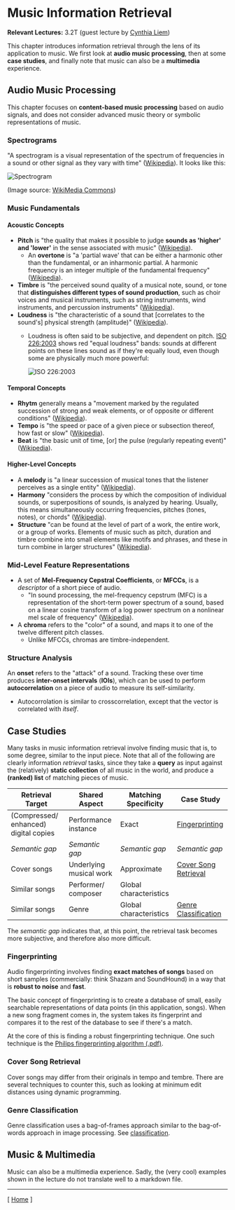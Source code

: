 # Music Information Retrieval

**Relevant Lectures:** 3.2T (guest lecture by [Cynthia Liem](http://mmc.tudelft.nl/users/cynthia-liem))

This chapter introduces information retrieval through the lens of its application to music. We first look at **audio music processing**, then at some **case studies**, and finally note that music can also be a **multimedia** experience.

## Audio Music Processing

This chapter focuses on **content-based music processing** based on audio signals, and does not consider advanced music theory or symbolic representations of music.

### Spectrograms

"A spectrogram is a visual representation of the spectrum of frequencies in a sound or other signal as they vary with time" ([Wikipedia](https://en.wikipedia.org/wiki/Spectrogram)). It looks like this:

![Spectrogram](https://upload.wikimedia.org/wikipedia/commons/c/c5/Spectrogram-19thC.png)

(Image source: [WikiMedia Commons](https://upload.wikimedia.org/wikipedia/commons/c/c5/Spectrogram-19thC.png))

### Music Fundamentals

#### Acoustic Concepts

* **Pitch** is "the quality that makes it possible to judge **sounds as 'higher' and 'lower'** in the sense associated with music" ([Wikipedia](https://en.wikipedia.org/wiki/Pitch_(music))).
    * An **overtone** is "a 'partial wave' that can be either a harmonic other than the fundamental, or an inharmonic partial. A harmonic frequency is an integer multiple of the fundamental frequency" ([Wikipedia](https://en.wikipedia.org/wiki/Overtone#Musical_usage_term)).
* **Timbre** is "the perceived sound quality of a musical note, sound, or tone that **distinguishes different types of sound production**, such as choir voices and musical instruments, such as string instruments, wind instruments, and percussion instruments" ([Wikipedia](https://en.wikipedia.org/wiki/Timbre)).
* **Loudness** is "the characteristic of a sound that [correlates to the sound's] physical strength (amplitude)" ([Wikipedia](https://en.wikipedia.org/wiki/Loudness)).
    * Loudness is often said to be subjective, and dependent on pitch. [ISO 226:2003](https://en.wikipedia.org/wiki/Equal-loudness_contour) shows red "equal loudness" bands: sounds at different points on these lines sound as if they're equally loud, even though some are physically much more powerful:
    
        ![ISO 226:2003](https://upload.wikimedia.org/wikipedia/commons/thumb/4/47/Lindos1.svg/400px-Lindos1.svg.png)

#### Temporal Concepts

* **Rhytm** generally means a "movement marked by the regulated succession of strong and weak elements, or of opposite or different conditions" ([Wikipedia](https://en.wikipedia.org/wiki/Rhythm)).
* **Tempo** is "the speed or pace of a given piece or subsection thereof, how fast or slow" ([Wikipedia](https://en.wikipedia.org/wiki/Tempo)).
* **Beat** is "the basic unit of time, [or] the pulse (regularly repeating event)" ([Wikipedia](https://en.wikipedia.org/wiki/Beat_(music))).

#### Higher-Level Concepts

* A **melody** is "a linear succession of musical tones that the listener perceives as a single entity" ([Wikipedia](https://en.wikipedia.org/wiki/Melody)).
* **Harmony** "considers the process by which the composition of individual sounds, or superpositions of sounds, is analyzed by hearing. Usually, this means simultaneously occurring frequencies, pitches (tones, notes), or chords" ([Wikipedia](https://en.wikipedia.org/wiki/Harmony)).
* **Structure** "can be found at the level of part of a work, the entire work, or a group of works. Elements of music such as pitch, duration and timbre combine into small elements like motifs and phrases, and these in turn combine in larger structures" ([Wikipedia](https://en.wikipedia.org/wiki/Structure#Musical)).

### Mid-Level Feature Representations

* A set of **Mel-Frequency Cepstral Coefficients**, or **MFCCs**, is a *descriptor* of a short piece of audio.
    * "In sound processing, the mel-frequency cepstrum (MFC) is a representation of the short-term power spectrum of a sound, based on a linear cosine transform of a log power spectrum on a nonlinear mel scale of frequency" ([Wikipedia](https://en.wikipedia.org/wiki/Mel-frequency_cepstrum)).
* A **chroma** refers to the "color" of a sound, and maps it to one of the twelve different pitch classes.
    * Unlike MFCCs, chromas are timbre-independent.

### Structure Analysis

An **onset** refers to the "attack" of a sound. Tracking these over time produces **inter-onset intervals** (**IOIs**), which can be used to perform **autocorrelation** on a piece of audio to measure its self-similarity.

* Autocorrolation is similar to crosscorrelation, except that the vector is correlated with *itself*.

## Case Studies

Many tasks in music information retrieval involve finding music that is, to some degree, similar to the input piece. Note that all of the following are clearly information *retrieval* tasks, since they take a **query** as input against the (relatively) **static collection** of all music in the world, and produce a **(ranked) list** of matching pieces of music.

| **Retrieval Target** | **Shared Aspect** | **Matching Specificity** | **Case Study** |
|---|---|---|---|
| (Compressed/ enhanced) digital copies | Performance instance | Exact | [Fingerprinting](#fingerprinting) |
| *Semantic gap* | *Semantic gap* | *Semantic gap* | *Semantic gap* |
| Cover songs | Underlying musical work | Approximate | [Cover Song Retrieval](#cover-song-retrieval) |
| Similar songs | Performer/ composer | Global characteristics | |
| Similar songs | Genre | Global characteristics | [Genre Classification](#genre-classification) |

The *semantic gap* indicates that, at this point, the retrieval task becomes more subjective, and therefore also more difficult.

### Fingerprinting

Audio fingerprinting involves finding **exact matches of songs** based on short samples (commercially: think Shazam and SoundHound) in a way that is **robust to noise** and **fast**.

The basic concept of fingerprinting is to create a database of small, easily searchable representations of data points (in this application, songs). When a new song fragment comes in, the system takes its fingerprint and compares it to the rest of the database to see if there's a match.

At the core of this is finding a robust fingerprinting technique. One such technique is the [Philips fingerprinting algorithm (.pdf)](http://www.ismir2002.ismir.net/proceedings/02-FP04-2.pdf).

### Cover Song Retrieval

Cover songs may differ from their originals in tempo and tembre. There are several techniques to counter this, such as looking at minimum edit distances using dynamic programming.

### Genre Classification

Genre classification uses a bag-of-frames approach similar to the bag-of-words approach in image processing. See [classification](classification.md).

## Music & Multimedia

Music can also be a multimedia experience. Sadly, the (very cool) examples shown in the lecture do not translate well to a markdown file.

---

[ [Home](README.md) ]
